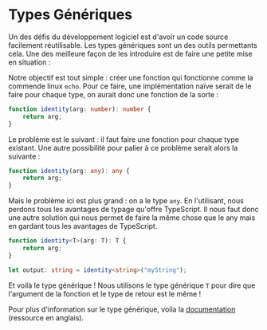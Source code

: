 # Types Génériques

 Un des défis du développement logiciel est d'avoir un code source facilement réutilisable. Les types génériques sont un des outils permettants cela. 
 Une des meilleure façon de les introduire est de faire une petite mise en situation : 

 Notre objectif est tout simple : créer une fonction qui fonctionne comme la commende linux `echo`.
 Pour ce faire, une implémentation naïve serait de le faire pour chaque type, on aurait donc une fonction de la sorte : 

```TypeScript
function identity(arg: number): number {
    return arg;
}
```

Le problème est le suivant : il faut faire une fonction pour chaque type existant. 
Une autre possibilité pour palier à ce problème serait alors la suivante : 

```TypeScript
function identity(arg: any): any {
    return arg;
}
```

Mais le problème ici est plus grand : on a le type ``any``. En l'utilisant, nous perdons tous les avantages de typage qu'offre TypeScript. Il nous faut donc une autre solution qui nous permet de faire la même chose que le any mais en gardant tous les avantages de TypeScript.

```TypeScript
function identity<T>(arg: T): T {
    return arg;
}

let output: string = identity<string>("myString"); 
```

Et voilà le type générique ! Nous utilisons le type générique ``T`` pour dire que l'argument de la fonction et le type de retour est le même ! 

Pour plus d'information sur le type générique, voila la [documentation](https://www.typescriptlang.org/docs/handbook/generics.html) (ressource en anglais).

